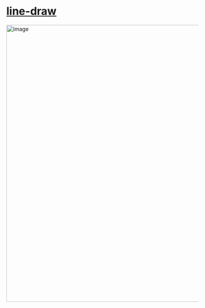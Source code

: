 # [line-draw](https://laniman.github.io/line-draw/)

[<img width="725" alt="image" src="https://github.com/Laniman/line-draw/assets/17131057/013931cd-2ced-4bf5-b446-4041bee4ab9d">](https://laniman.github.io/line-draw/)
